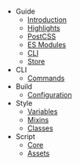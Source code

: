 - Guide
    - [Introduction](/docs/guide/introduction)
    - [Highlights](/docs/guide/highlights)
    - [PostCSS](/docs/guide/postcss)
    - [ES Modules](/docs/guide/esmodules)
    - [CLI](/docs/guide/cli)
    - [Store](/docs/guide/store)
- CLI
    - [Commands](/docs/cli/commands)
- Build
    - [Configuration](/docs/build/configuration)
- Style
    - [Variables](/docs/style/variables)
    - [Mixins](/docs/style/mixins)
    - [Classes](/docs/style/classes)
- Script
    - [Core](/docs/script/core)
    - [Assets](/docs/script/assets)
